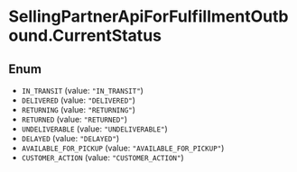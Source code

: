 # SellingPartnerApiForFulfillmentOutbound.CurrentStatus

## Enum

* `IN_TRANSIT` (value: `"IN_TRANSIT"`)
* `DELIVERED` (value: `"DELIVERED"`)
* `RETURNING` (value: `"RETURNING"`)
* `RETURNED` (value: `"RETURNED"`)
* `UNDELIVERABLE` (value: `"UNDELIVERABLE"`)
* `DELAYED` (value: `"DELAYED"`)
* `AVAILABLE_FOR_PICKUP` (value: `"AVAILABLE_FOR_PICKUP"`)
* `CUSTOMER_ACTION` (value: `"CUSTOMER_ACTION"`)
